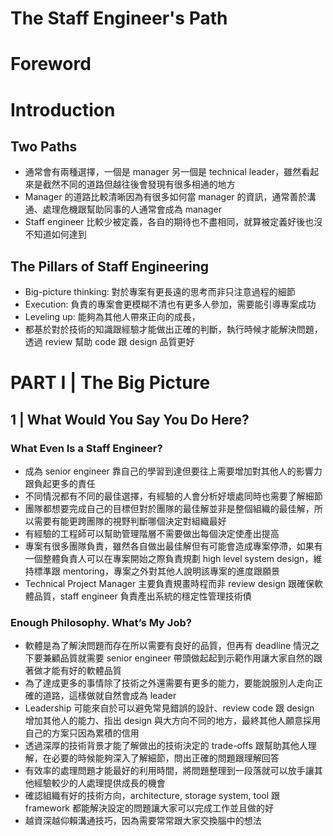 # The Staff Engineer's Path
# Foreword
# Introduction
## Two Paths
* 通常會有兩種選擇，一個是 manager 另一個是 technical leader，雖然看起來是截然不同的道路但越往後會發現有很多相通的地方
* Manager 的道路比較清晰因為有很多如何當 manager 的資訊，通常善於溝通、處理危機跟幫助同事的人通常會成為 manager
* Staff engineer 比較少被定義，各自的期待也不盡相同，就算被定義好後也沒不知道如何達到
## The Pillars of Staff Engineering
* Big-picture thinking: 對於專案有更長遠的思考而非只注意過程的細節
* Execution: 負責的專案會更模糊不清也有更多人參加，需要能引導專案成功
* Leveling up: 能夠為其他人帶來正向的成長，
* 都基於對於技術的知識跟經驗才能做出正確的判斷，執行時候才能解決問題，透過 review 幫助 code 跟 design 品質更好
# PART I | The Big Picture
## 1 | What Would You Say You Do Here?
### What Even Is a Staff Engineer?
* 成為 senior engineer 靠自己的學習到達但要往上需要增加對其他人的影響力跟負起更多的責任
* 不同情況都有不同的最佳選擇，有經驗的人會分析好壞處同時也需要了解細節
* 團隊都想要完成自己的目標但對於團隊的最佳解並非是整個組織的最佳解，所以需要有能更跨團隊的視野判斷哪個決定對組織最好
* 有經驗的工程師可以幫助管理階層不需要做出每個決定使產出提高
* 專案有很多團隊負責，雖然各自做出最佳解但有可能會造成專案停滯，如果有一個整體負責人可以在專案開始之際負責規劃 high level system design，維持標準跟 mentoring，專案之外對其他人說明該專案的進度跟願景
* Technical Project Manager 主要負責規畫時程而非 review design 跟確保軟體品質，staff engineer 負責產出系統的穩定性管理技術債
### Enough Philosophy. What’s My Job?
* 軟體是為了解決問題而存在所以需要有良好的品質，但再有 deadline 情況之下要兼顧品質就需要 senior engineer 帶頭做起起到示範作用讓大家自然的跟著做才能有好的軟體品質
* 為了達成更多的事情除了技術之外還需要有更多的能力，要能說服別人走向正確的道路，這樣做就自然會成為 leader
* Leadership 可能來自於可以避免常見錯誤的設計、review code 跟 design 增加其他人的能力、指出 design 與大方向不同的地方，最終其他人願意採用自己的方案只因為累積的信用
* 透過深厚的技術背景才能了解做出的技術決定的 trade-offs 跟幫助其他人理解，在必要的時候能夠深入了解細節，問出正確的問題跟理解回答
* 有效率的處理問題才能最好的利用時間，將問題整理到一段落就可以放手讓其他經驗較少的人處理提供成長的機會
* 確認組織有好的技術方向，architecture, storage system, tool 跟 framework 都能解決設定的問題讓大家可以完成工作並且做的好
* 越資深越仰賴溝通技巧，因為需要常常跟大家交換腦中的想法
